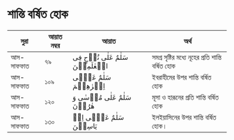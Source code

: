 # শান্তি বর্ষিত হোক
|সুরা|আয়াত নম্বর|আয়াত|অর্থ|
|---|---|---|---| 
|আস-সাফফাত|৭৯|سَلٰمٌ عَلٰی نُوۡحٍ فِی الۡعٰلَمِیۡنَ|সমগ্র সৃষ্টির মধ্যে নূহের প্রতি শান্তি বর্ষিত হোক| 
|আস-সাফফাত|১০৯| سَلٰمٌ عَلٰۤی اِبۡرٰهِیۡمَ|ইবরাহীমের উপর শান্তি বৰ্ষিত হোক|
|আস-সাফফাত|১২০| سَلٰمٌ عَلٰی مُوۡسٰی وَ هٰرُوۡنَ|মূসা ও হারূনের প্রতি শান্তি বর্ষিত হোক|
|আস-সাফফাত|১৩০|    سَلٰمٌ عَلٰۤی اِلۡ یَاسِیۡنَ|ইলইয়াসিনের উপর শান্তি বৰ্ষিত হোক।|
